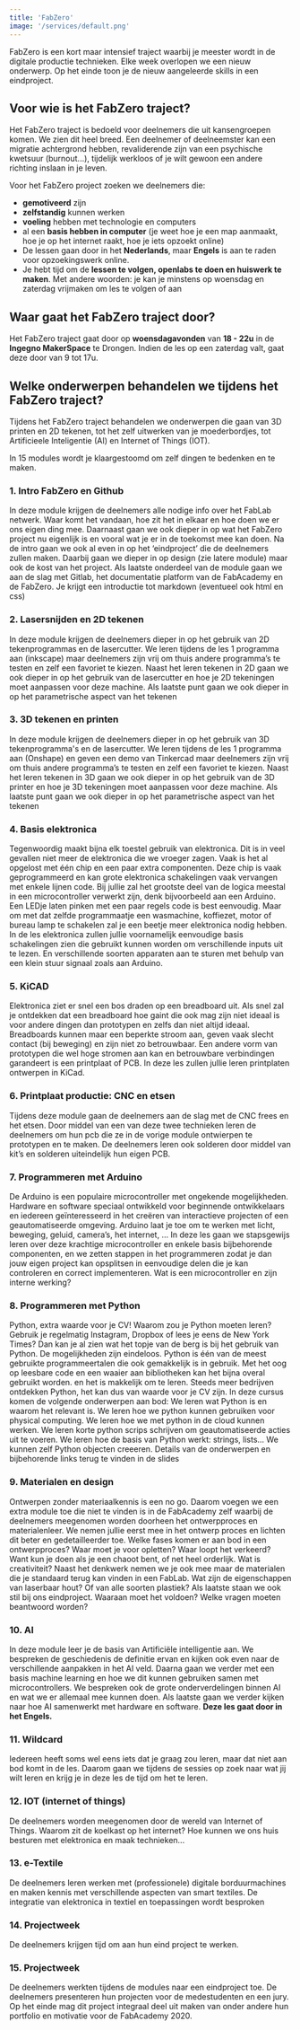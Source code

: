 ```yaml
---
title: 'FabZero'
image: '/services/default.png'
---
```


FabZero is een kort maar intensief traject waarbij je meester wordt in de digitale productie technieken. Elke week overlopen we een nieuw onderwerp. Op het einde toon je de nieuw aangeleerde skills in een eindproject. 

## Voor wie is het FabZero traject?

Het FabZero traject is bedoeld voor deelnemers die uit kansengroepen komen. We zien dit heel breed. Een deelnemer of deelneemster kan een migratie achtergrond hebben, revaliderende zijn van een psychische kwetsuur (burnout...), tijdelijk werkloos of je wilt gewoon een andere richting inslaan in je leven. 

Voor het FabZero project zoeken we deelnemers die:
<ul>
    <li><strong>gemotiveerd</strong> zijn</li>
    <li><strong>zelfstandig</strong> kunnen werken</li>
    <li><strong>voeling</strong> hebben met technologie en computers</li>
    <li>al een <strong>basis hebben in computer</strong> (je weet hoe je een map aanmaakt, hoe je op het internet raakt, hoe je iets opzoekt online)</li>
    <li>De lessen gaan door in het <strong>Nederlands</strong>, maar <strong>Engels</strong> is aan te raden voor opzoekingswerk online.</li>
    <li>Je hebt tijd om de <strong>lessen te volgen, openlabs te doen en huiswerk te maken</strong>. Met andere woorden: je kan je minstens op woensdag en zaterdag vrijmaken om les te volgen of aan </li> 
</ul>

## Waar gaat het FabZero traject door?

Het FabZero traject gaat door op <strong>woensdagavonden</strong> van <strong>18 - 22u</strong> in de <strong>Ingegno MakerSpace</strong> te Drongen. <italic>Indien de les op een zaterdag valt, gaat deze door van 9 tot 17u.</italic>

## Welke onderwerpen behandelen we tijdens het FabZero traject? 

Tijdens het FabZero traject behandelen we onderwerpen die gaan van 3D printen en 2D tekenen, tot het zelf uitwerken van je moederbordjes, tot Artificieele Inteligentie (AI) en Internet of Things (IOT).

In 15 modules wordt je klaargestoomd om zelf dingen te bedenken en te maken.

<!--intro fabZero en github-->
<div class="container">
    <div class="col-12"> </div>
        <h3 class="feature-title">1. Intro FabZero en Github</h3>
            <div class="feature-content">
                <p>
                    In deze module krijgen de deelnemers alle nodige info over het FabLab netwerk. Waar komt het vandaan, hoe zit het in elkaar en hoe doen we er ons eigen ding mee. Daarnaast gaan we ook dieper in op wat het FabZero project nu eigenlijk is en vooral wat je er in de toekomst mee kan doen.
                    Na de intro gaan we ook al even in op het ‘eindproject’ die de deelnemers zullen maken. Daarbij gaan we dieper in op design (zie latere module) maar ook de kost van het project. 
                    Als laatste onderdeel van de module gaan we aan de slag met Gitlab, het documentatie platform van de FabAcademy en de FabZero. Je krijgt een introductie tot markdown (eventueel ook html en css)
                </p>
            </div> 
</div>
 <!--Lasersnijden-->
 <div class="container">
    <div class="col-12"> </div>
        <h3 class="feature-title">2. Lasersnijden en 2D tekenen</h3>
            <div class="feature-content">
                <p>
                    In deze module krijgen de deelnemers dieper in op het gebruik van 2D tekenprogrammas en de lasercutter. We leren tijdens de les 1 programma aan (inkscape) maar deelnemers zijn vrij om thuis andere programma’s te testen en zelf een favoriet te kiezen. 
                    Naast het leren tekenen in 2D gaan we ook dieper in op het gebruik van de lasercutter en hoe je 2D tekeningen moet aanpassen voor deze machine. 
                    Als laatste punt gaan we ook dieper in op het parametrische aspect van het tekenen
                </p>
            </div>
    </div>   
 <!--3D tekenen en printen-->
 <div class="container">
    <div class="col-12"> </div>
        <h3 class="feature-title">3. 3D tekenen en printen</h3>
            <div class="feature-content">
                <p>
                    In deze module krijgen de deelnemers dieper in op het gebruik van 3D tekenprogramma's en de lasercutter. We leren tijdens de les 1 programma aan (Onshape) en geven een demo van Tinkercad maar deelnemers zijn vrij om thuis andere programma’s te testen en zelf een favoriet te kiezen. 
                    Naast het leren tekenen in 3D gaan we ook dieper in op het gebruik van de 3D printer en hoe je 3D tekeningen moet aanpassen voor deze machine. 
                    Als laatste punt gaan we ook dieper in op het parametrische aspect van het tekenen
                </p>
            </div>
    </div>
 <!--Basis elektronica-->
 <div class="container">
    <div class="col-12"> </div>
        <h3 class="feature-title">4. Basis elektronica</h3>
            <div class="feature-content">
                <p>
                    Tegenwoordig maakt bijna elk toestel gebruik van elektronica. Dit is in veel gevallen niet meer de elektronica die we vroeger zagen. Vaak is het al opgelost met één chip en een paar extra componenten. Deze chip is vaak geprogrammeerd en kan grote elektronica schakelingen vaak vervangen met enkele lijnen code. Bij jullie zal het grootste deel van de logica meestal in een microcontroller verwerkt zijn, denk bijvoorbeeld aan een Arduino. Een LEDje laten pinken met een paar regels code is best eenvoudig. Maar om met dat zelfde programmaatje een wasmachine, koffiezet, motor of bureau lamp te schakelen zal je een beetje meer elektronica nodig hebben.
                    In de les elektronica zullen jullie voornamelijk eenvoudige basis schakelingen zien die gebruikt kunnen worden om verschillende inputs uit te lezen. En verschillende soorten apparaten aan te sturen met behulp van een klein stuur signaal zoals aan Arduino.
                </p>
            </div>
    </div>
 <!--KiCAD-->
 <div class="container">
    <div class="col-12"> </div>
        <h3 class="feature-title">5. KiCAD</h3>
            <div class="feature-content">
                <p>
                    Elektronica ziet er snel een bos draden op een breadboard uit. Als snel zal je ontdekken dat een breadboard hoe gaint die ook mag zijn niet ideaal is voor andere dingen dan prototypen en zelfs dan niet altijd ideaal. Breadboards kunnen maar een beperkte stroom aan, geven vaak slecht contact (bij beweging) en zijn niet zo betrouwbaar. Een andere vorm van prototypen die wel hoge stromen aan kan en betrouwbare verbindingen garandeert is een printplaat of PCB. In deze les zullen jullie leren printplaten ontwerpen in KiCad.
                </p>
            </div>
    </div>
 <!--CNC en etsen-->
 <div class="container">
    <div class="col-12"> </div>
        <h3 class="feature-title">6. Printplaat productie: CNC en etsen</h3>
            <div class="feature-content">
                <p>
                    Tijdens deze module gaan de deelnemers aan de slag met de CNC frees en het etsen. Door middel van een van deze twee technieken leren de deelnemers om hun pcb die ze in de vorige module ontwierpen te prototypen en te maken. De deelnemers leren ook solderen door middel van kit’s en solderen uiteindelijk hun eigen PCB.
                </p>
            </div>
    </div>   
 <!--programmeren met arduino-->
 <div class="container">
    <div class="col-12"> </div>
        <h3 class="feature-title">7. Programmeren met Arduino</h3>
            <div class="feature-content">
                <p>
                   De Arduino is een populaire microcontroller met ongekende mogelijkheden. Hardware en software speciaal ontwikkeld voor beginnende ontwikkelaars en iedereen geïnteresseerd in het creëren van interactieve projecten of een geautomatiseerde omgeving. Arduino laat je toe om te werken met licht, beweging, geluid, camera’s, het internet, …
                   In deze les gaan we stapsgewijs leren over deze krachtige microcontroller en enkele basis bijbehorende componenten, en we zetten stappen in het programmeren zodat je dan jouw eigen project kan opsplitsen in eenvoudige delen die je kan controleren en correct implementeren. Wat is een microcontroller en zijn interne werking? 
                </p>
            </div>
    </div>
  <!--programmeren met python-->
 <div class="container">
    <div class="col-12"> </div>
        <h3 class="feature-title">8. Programmeren met Python</h3>
            <div class="feature-content">
                <p>
                 Python, extra waarde voor je CV! Waarom zou je Python moeten leren? Gebruik je regelmatig Instagram, Dropbox of lees je eens de New York Times? Dan kan je al zien wat het topje van de berg is bij het gebruik van Python. De mogelijkheden zijn eindeloos. Python is één van de meest gebruikte programmeertalen die ook gemakkelijk is in gebruik. Met het oog op leesbare code en een waaier aan bibliotheken kan het bijna overal gebruikt worden. en het is makkelijk om te leren. Steeds meer bedrijven ontdekken Python, het kan dus van waarde voor je CV zijn. In deze cursus komen de volgende onderwerpen aan bod:
                 We leren wat Python is en waarom het relevant is. We leren hoe we python kunnen gebruiken voor physical computing. We leren hoe we met python in de cloud kunnen werken. We leren korte python scrips schrijven om geautomatiseerde acties uit te voeren. We leren hoe de basis van Python werkt: strings, lists… We kunnen zelf Python objecten creeeren.
                 Details van de onderwerpen en bijbehorende links terug te vinden in de slides  
                </p>
            </div>
    </div>   
    
  <!--Materialen en design-->
 <div class="container">
    <div class="col-12"> </div>
        <h3 class="feature-title">9. Materialen en design</h3>
            <div class="feature-content">
                <p>
                   Ontwerpen zonder materiaalkennis is een no go. Daarom voegen we een extra module toe die niet te vinden is in de FabAcademy zelf waarbij de deelnemers meegenomen worden doorheen het ontwerpproces en materialenleer. We nemen jullie eerst mee in het ontwerp proces en lichten dit beter en gedetailleerder toe. Welke fases komen er aan bod in een ontwerpproces? Waar moet je voor opletten? Waar loopt het verkeerd? Want kun je doen als je een chaoot bent, of net heel orderlijk. Wat is creativiteit? Naast het denkwerk nemen we je ook mee maar de materialen die je standaard terug kan vinden in een FabLab. Wat zijn de eigenschappen van laserbaar hout? Of van alle soorten plastiek? Als laatste staan we ook stil bij ons eindproject. Waaraan moet het voldoen? Welke vragen moeten beantwoord worden?
                </p>
            </div>
    </div> 
    
  <!--AI-->
 <div class="container">
    <div class="col-12"> </div>
        <h3 class="feature-title">10. AI </h3>
            <div class="feature-content">
                <p>
                In deze module leer je de basis van Artificiële intelligentie aan. We bespreken de geschiedenis de definitie ervan en kijken ook even naar de verschillende aanpakken in het AI veld. Daarna gaan we verder met een basis machine learning en hoe we dit kunnen gebruiken samen met microcontrollers. We bespreken ook de grote onderverdelingen binnen AI en wat we er allemaal mee kunnen doen. Als laatste gaan we verder kijken naar hoe AI samenwerkt met hardware en software. 
                    <b>Deze les gaat door in het Engels.</b>
                </p>
            </div>
    </div> 
    
 <!--Wildcard-->
 <div class="container">
    <div class="col-12"> </div>
        <h3 class="feature-title">11. Wildcard </h3>
            <div class="feature-content">
                <p>
                Iedereen heeft soms wel eens iets dat je graag zou leren, maar dat niet aan bod komt in de les. Daarom gaan we tijdens de sessies op zoek naar wat jij wilt leren en krijg je in deze les de tijd om het te leren.
                </p>
            </div>
    </div> 
    
 <!--IOT-->
 <div class="container">
    <div class="col-12"> </div>
        <h3 class="feature-title">12. IOT (internet of things) </h3>
            <div class="feature-content">
                <p>
                 De deelnemers worden meegenomen door de wereld van Internet of Things. Waarom zit de koelkast op het internet? Hoe kunnen we ons huis besturen met elektronica en maak technieken... 
                </p>
            </div>
    </div> 
<!--Borduren-->
 <div class="container">
    <div class="col-12"> </div>
        <h3 class="feature-title">13. e-Textile </h3>
            <div class="feature-content">
                <p>
                 De deelnemers leren werken met (professionele) digitale borduurmachines en maken kennis met verschillende aspecten van smart textiles. De integratie van elektronica in textiel en toepassingen wordt besproken
                </p>
            </div>
    </div>    
    
<!--Projectweek-->
 <div class="container">
    <div class="col-12"> </div>
        <h3 class="feature-title">14. Projectweek </h3>
            <div class="feature-content">
                <p>
                 De deelnemers krijgen tijd om aan hun eind project te werken.
                </p>
            </div>
    </div>  
    
    
<!--presentatie-->
 <div class="container">
    <div class="col-12"> </div>
        <h3 class="feature-title">15. Projectweek </h3>
            <div class="feature-content">
                <p>
                 De deelnemers werkten tijdens de modules naar een eindproject toe. De deelnemers presenteren hun projecten voor de medestudenten en een jury. Op het einde mag dit project integraal deel uit maken van onder andere hun portfolio en motivatie voor de FabAcademy 2020. 
                </p>
            </div>
</div>


